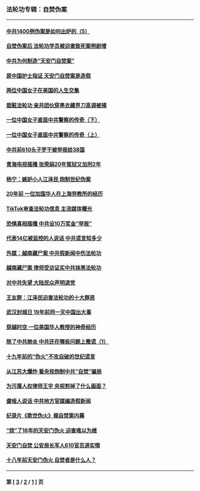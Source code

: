 ### 法轮功专辑：自焚伪案
---
#### [中共1400例伪案是如何出炉的（5）](../../pages/nf5562/n13226831.md?10250430) 
#### [自焚伪案后 法轮功学员被迫害致死案例剧增](../../pages/nf5562/n13190600.md?10250430) 
#### [中共为何制造“天安门自焚案”](../../pages/nf5562/n13183270.md?10250430) 
#### [原中国护士指证 天安门自焚案是造假](../../pages/nf5562/n13172289.md?10250430) 
#### [两位中国女子在美国的人生交集](../../pages/nf5562/n13156138.md?10250430) 
#### [栽赃法轮功 亲共团伙穿黑衣藏界刀高调被捕](../../pages/nf5562/n13073780.md?10250430) 
#### [一位中国女子直面中共警察的传奇（下）](../../pages/nf5562/n12989706.md?10250430) 
#### [一位中国女子直面中共警察的传奇（上）](../../pages/nf5562/n12985072.md?10250430) 
#### [中共前610头子罗干被举报给38国](../../pages/nf5562/n12975419.md?10250430) 
#### [青海电视插播 张荣娟20年冤狱又加刑2年](../../pages/nf5562/n12738166.md?10250430) 
#### [杨宁：嫉妒小人江泽民 炮制世纪伪案](../../pages/nf5562/n12724108.md?10250430) 
#### [20年前 一位加国华人在上海劳教所的经历](../../pages/nf5562/n12707932.md?10250430) 
#### [TikTok审查法轮功信息 主流媒体曝光](../../pages/nf5562/n12362336.md?10250430) 
#### [恐惧真相插播 中共设10万奖金“举报”](../../pages/nf5562/n12306396.md?10250430) 
#### [代表14亿被监控的人说话 中共谎言知多少](../../pages/nf5562/n12297484.md?10250430) 
#### [外媒：越南藏尸案 中共假新闻中伤法轮功](../../pages/nf5562/n12264411.md?10250430) 
#### [越南藏尸案 律师受访证实中共抹黑法轮功](../../pages/nf5562/n12261878.md?10250430) 
#### [对中共失望 大陆民众声明退党](../../pages/nf5562/n12187315.md?10250430) 
#### [王友群：江泽民迫害法轮功的十大罪恶](../../pages/nf5562/n12169074.md?10250430) 
#### [武汉封城日 19年前同一天中国出大事](../../pages/nf5562/n12150901.md?10250430) 
#### [穿越时空  一位美国华人教授的神奇经历](../../pages/nf5562/n12097460.md?10250430) 
#### [除了中共肺炎 中共还在哪些问题上撒谎（1）](../../pages/nf5562/n11955770.md?10250430) 
#### [十九年前的“伪火”不攻自破的世纪谎言](../../pages/nf5562/n11813238.md?10250430) 
#### [从江苏大爆炸 看央视炮制中共“自焚”骗局](../../pages/nf5562/n11140275.md?10250430) 
#### [为污蔑人权律师王宇 央视剪掉了什么画面？](../../pages/nf5562/n11130142.md?10250430) 
#### [聋哑人说话 中共地方官媒编造假新闻](../../pages/nf5562/n11006067.md?10250430) 
#### [纪录片《欺世伪火》揭自焚案内幕](../../pages/nf5562/n11002664.md?10250430) 
#### [“烧”了18年的天安门伪火 迫害难以为继](../../pages/nf5562/n10996660.md?10250430) 
#### [天安门自焚 公安局长军人610官员道实情](../../pages/nf5562/n10997098.md?10250430) 
#### [十八年前天安门伪火 自焚者是什么人？](../../pages/nf5562/n10996556.md?10250430) 

---
#### 第 [ [3](./3.md?10250430) / [2](./2.md?10250430) / [1](./1.md?10250430) ] 页
